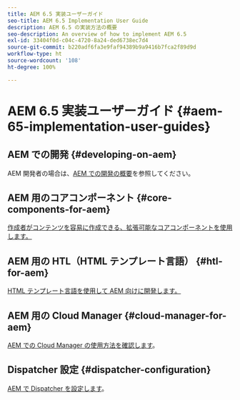 ```yaml
---
title: AEM 6.5 実装ユーザーガイド
seo-title: AEM 6.5 Implementation User Guide
description: AEM 6.5 の実装方法の概要
seo-description: An overview of how to implement AEM 6.5
exl-id: 33404f0d-c04c-4720-8a24-ded6738ec7d4
source-git-commit: b220adf6fa3e9faf94389b9a9416b7fca2f89d9d
workflow-type: ht
source-wordcount: '108'
ht-degree: 100%

---
```


# AEM 6.5 実装ユーザーガイド {#aem-65-implementation-user-guides}

## AEM での開発 {#developing-on-aem}

AEM 開発者の場合は、[AEM での開発の概要](/help/sites-developing/home.md)を参照してください。

## AEM 用のコアコンポーネント {#core-components-for-aem}

[作成者がコンテンツを容易に作成できる、拡張可能なコアコンポーネントを使用します。](https://docs.adobe.com/content/help/ja-JP/experience-manager-core-components/using/introduction.html)

## AEM 用の HTL（HTML テンプレート言語） {#htl-for-aem}

[HTML テンプレート言語を使用して AEM 向けに開発します。](https://docs.adobe.com/content/help/ja/experience-manager-htl/using/overview.html)

## AEM 用の Cloud Manager {#cloud-manager-for-aem}

[AEM での Cloud Manager の使用方法を確認します](https://docs.adobe.com/content/help/ja-JP/experience-manager-cloud-manager/using/introduction-to-cloud-manager.html)。

## Dispatcher 設定 {#dispatcher-configuration}

[AEM で Dispatcher を設定します](https://docs.adobe.com/content/help/ja-JP/experience-manager-dispatcher/using/dispatcher.html)。

